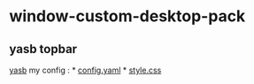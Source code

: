 # window-custom-desktop-pack
## yasb topbar
[yasb](https://www.google.com/url?sa=t&source=web&rct=j&opi=89978449&url=https://github.com/da-rth/yasb&ved=2ahUKEwjq0IChvYyFAxU63TgGHchFDGoQFnoECBkQAQ&usg=AOvVaw1-RXJluOeMgBkDASzMyuQ3)
my config : * [config.yaml](https://github.com/Rifqi2007c/window-custom-desktop-pack/blob/main/config.yaml)
            * [style.css](https://github.com/Rifqi2007c/window-custom-desktop-pack/blob/main/styles.css)
